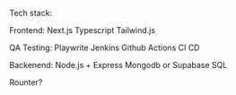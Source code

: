 Tech stack:

Frontend:
Next.js
Typescript
Tailwind.js

QA Testing:
Playwrite
Jenkins
Github Actions CI CD

Backenend:
Node.js + Express
Mongodb or Supabase SQL 


Rounter?
